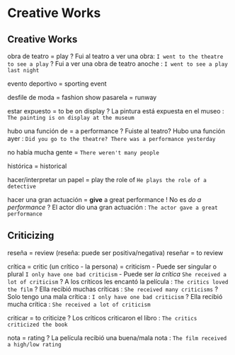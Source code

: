 # Creative Works

## Creative Works

obra de teatro = play
    ? Fui al teatro a ver una obra: `I went to the theatre to see a play`
    ? Fui a ver una obra de teatro anoche : `I went to see a play last night`

evento deportivo = sporting event

desfile de moda = fashion show
pasarela = runway

estar expuesto = to be on display
    ? La pintura está expuesta en el museo : `The painting is on display at the museum`

hubo una función de = a performance
    ? Fuiste al teatro? Hubo una función ayer : `Did you go to the theatre? There was a performance yesterday`

no había mucha gente = `There weren't many people`

histórica = historical

hacer/interpretar un papel
    = play the role of `He plays the role of a detective`

hacer una gran actuación = **give** a great performance
    ! No es _do a performance_
    ? El actor dio una gran actuación : `The actor gave a great performance`

## Criticizing

reseña = review (reseña: puede ser positiva/negativa)
reseñar = to review

crítica
    = critic (un crítico - la persona)
    = criticism
        - Puede ser singular o plural `I only have one bad criticism`
        - Puede ser _la crítica_ `She received a lot of criticism`
    ? A los críticos les encantó la película : `The critics loved the film`
    ? Ella recibió muchas críticas : `She received many criticisms`
    ? Solo tengo una mala crítica : `I only have one bad criticism`
    ? Ella recibió mucha crítica : `She received a lot of criticism`

criticar = to criticize
    ? Los críticos criticaron el libro : `The critics criticized the book`

nota = rating
    ? La película recibió una buena/mala nota : `The film received a high/low rating`
